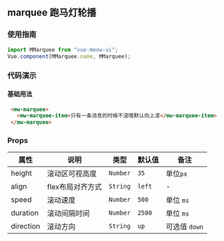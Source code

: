 ## marquee 跑马灯轮播
### 使用指南
``` javascript
import MMarquee from "vue-meow-ui";
Vue.component(MMarquee.name, MMarquee);
```
### 代码演示
#### 基础用法
```html
 <mw-marquee>
   <mw-marquee-item>只有一条消息的时候不滚哦默认向上滚</mw-marquee-item>
 </mw-marquee>
```
### Props
| 属性 | 说明 | 类型 | 默认值 | 备注 |
|------|------|------|------|------|
| height | 滚动区可视高度 | `Number` | `35` | 单位`px` |
| align | flex布局对齐方式 | `String` | `left` | - |
| speed | 滚动速度 | `Number` | `500` | 单位 `ms`|
| duration | 滚动间隔时间 | `Number` | `2500` | 单位 `ms` |
| direction | 滚动方向 | `String` | `up` | 可选值 `down`|
